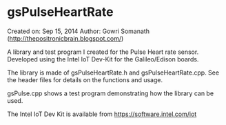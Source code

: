 gsPulseHeartRate
================


   Created on: Sep 15, 2014
       Author: Gowri Somanath (http://thepositronicbrain.blogspot.com/)
 
A library and test program I created for the Pulse Heart rate sensor.
Developed using the Intel IoT Dev-Kit for the Galileo/Edison boards.

The library is made  of gsPulseHeartRate.h and gsPulseHeartRate.cpp.
See the header files for details on the functions and usage.

gsPulse.cpp shows a test program demonstrating how the library can be used.

The Intel IoT Dev Kit is available from https://software.intel.com/iot


